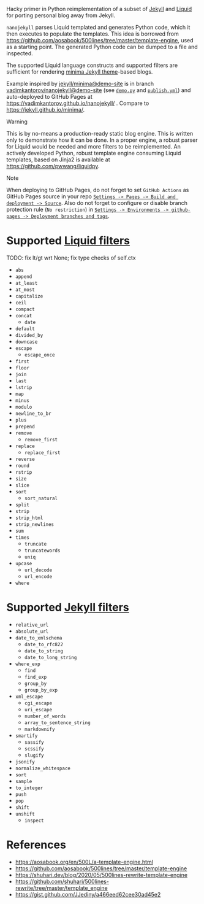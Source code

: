 Hacky primer in Python reimplementation of a subset of [Jekyll](https://jekyllrb.com) and [Liquid](https://shopify.github.io/liquid/) for porting personal blog away from Jekyll.

`nanojekyll` parses Liquid templated and generates Python code, which it then executes to populate the templates. This idea is borrowed from https://github.com/aosabook/500lines/tree/master/template-engine, used as a starting point. The generated Python code can be dumped to a file and inspected.

The supported Liquid language constructs and supported filters are sufficient for rendering [minima Jekyll theme](https://github.com/jekyll/minima)-based blogs.

Example inspired by [jekyll/minima@demo-site](https://github.com/jekyll/minima/tree/demo-site) is in branch [vadimkantorov/nanojekyll@demo-site](../../tree/demo-site) (see [`demo.py`](../../blob/demo-site/demo.py) and [`publish.yml`](../../blob/demo-site/.github/workflows/publish.yml)) and auto-deployed to GitHub Pages at https://vadimkantorov.github.io/nanojekyll/ . Compare to https://jekyll.github.io/minima/.

> [!WARNING]
> This is by no-means a production-ready static blog engine. This is written only to demonstrate how it can be done. In a proper engine, a robust parser for Liquid would be needed and more filters to be reimplemented. An actively developed Python, robust template engine consuming Liquid templates, based on Jinja2 is available at https://github.com/pwwang/liquidpy.

> [!NOTE]
> When deploying to GitHub Pages, do not forget to set `GitHub Actions` as GitHub Pages source in your repo [`Settings -> Pages -> Build and deployment -> Source`](https://github.com/vadimkantorov/nanojekyll/settings/pages). Also do not forget to configure or disable branch protection rule (`No restriction`) in [`Settings -> Environments -> github-pages -> Deployment branches and tags`](https://github.com/vadimkantorov/nanojekyll/settings/environments/).

# Supported [Liquid filters](https://shopify.github.io/liquid/filters/)
TODO: fix lt/gt wrt None; fix type checks of self.ctx

- `abs`
- `append`
- `at_least`
- `at_most`
- `capitalize`
- `ceil`
- `compact`
- `concat`
    - `date`
- `default`
- `divided_by`
- `downcase`
- `escape`
    - `escape_once`
- `first`
- `floor`
- `join`
- `last`
- `lstrip`
- `map`
- `minus`
- `modulo`
- `newline_to_br`
- `plus`
- `prepend`
- `remove`
    - `remove_first`
- `replace`
    - `replace_first`
- `reverse`
- `round`
- `rstrip`
- `size`
- `slice`
- `sort`
    - `sort_natural`
- `split`
- `strip`
- `strip_html`
- `strip_newlines`
- `sum`
- `times`
    - `truncate`
    - `truncatewords`
    - `uniq`
- `upcase`
    - `url_decode`
    - `url_encode`
- `where`

# Supported [Jekyll filters](https://jekyllrb.com/docs/liquid/filters/)
- `relative_url`
- `absolute_url`
- `date_to_xmlschema`
    - `date_to_rfc822`
    - `date_to_string`
    - `date_to_long_string`
- `where_exp`
    - `find`
    - `find_exp`
    - `group_by`
    - `group_by_exp`
- `xml_escape`
    - `cgi_escape`
    - `uri_escape`
    - `number_of_words`
    - `array_to_sentence_string`
    - `markdownify`
- `smartify`
    - `sassify`
    - `scssify`
    - `slugify`
- `jsonify`
- `normalize_whitespace`
- `sort`
- `sample`
- `to_integer`
- `push`
- `pop`
- `shift`
- `unshift`
    - `inspect`


# References
- https://aosabook.org/en/500L/a-template-engine.html
- https://github.com/aosabook/500lines/tree/master/template-engine
- https://shuhari.dev/blog/2020/05/500lines-rewrite-template-engine
- https://github.com/shuhari/500lines-rewrite/tree/master/template_engine
- https://gist.github.com/JJediny/a466eed62cee30ad45e2
